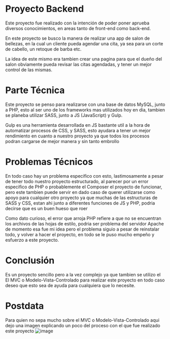 # Proyecto Backend 
Este proyecto fue realizado con la intención de poder poner aprueba diversos conocimientos, en areas tanto de front-end como back-end.

En este proyecto se busco la manera de realizar una app de salon de bellezas, en la cual un cliente pueda agendar una cita, ya sea para un corte de cabello, un retoque de barba etc.

La idea de este mismo era tambien crear una pagina para que el dueño del salon obviamente pueda revisar las citas agendadas, y tener un mejor control de las mismas.

# Parte Técnica 
Este proyecto se penso para realizarse con una base de datos MySQL, junto a PHP, esto al ser uno de los frameworks mas utilizados hoy en dia, tambien se planeba utilizar SASS, junto a JS (JavaScript) y Gulp.

Gulp es una herramienta desarrollada en JS bastante util a la hora de automatizar procesos de CSS, y SASS, esto ayudara a tener un mejor rendimiento en cuanto a nuestro proyecto ya que todos los procesos podran cargarse de mejor manera y sin tanto embrollo

# Problemas Técnicos
En todo caso hay un problema especifico con esto, lastimosamente a pesar de tener todo nuestro proyecto estructurado, al parecer por un error especifico de PHP o probablemente el Composer el proyecto de funcionar, pero este tambien puede servir en dado caso de querer utilizarse
como apoyo para cualquier otro proyecto ya que muchas de las estructuras de SASS y CSS, estan ahi junto a diferentes funciones de JS y PHP, podria decirse que es un buen hueso que roer 

Como dato curioso, el error que arroja PHP refiere a que no se encuentran los archivos de las hojas de estilo, podria ser problema del servidor Apache de momento esa fue mi idea
pero el problema siguio a pesar de reinstalar todo, y volver a hacer el proyecto, en todo se le puso mucho empeño y esfuerzo a este proyecto.

# Conclusión
Es un proyecto sencillo pero a la vez complejo ya que tambien se utilizo el El MVC o Modelo-Vista-Controlado para realizar este proyecto en todo caso deseo que esto sea de ayuda para cualquiera que lo necesite.

# Postdata
Para quien no sepa mucho sobre el MVC o Modelo-Vista-Controlado aqui dejo una imagen explicando un poco del proceso con el que fue realizado este proyecto
![image](https://user-images.githubusercontent.com/111943639/205824835-2c6c6643-8531-4358-b130-fdf141c9f4e6.png)
